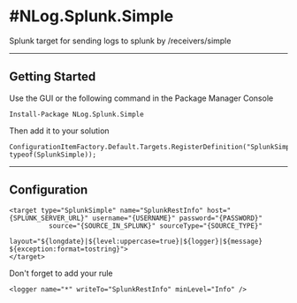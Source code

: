 #NLog.Splunk.Simple
===================

Splunk target for sending logs to splunk by /receivers/simple

----------


Getting Started
-------------

Use the GUI or the following command in the Package Manager Console

    Install-Package NLog.Splunk.Simple

Then add it to your solution

    ConfigurationItemFactory.Default.Targets.RegisterDefinition("SplunkSimple", typeof(SplunkSimple));

----------

Configuration
-------------

    <target type="SplunkSimple" name="SplunkRestInfo" host="{SPLUNK_SERVER_URL}" username="{USERNAME}" password="{PASSWORD}"
              source="{SOURCE_IN_SPLUNK}" sourceType="{SOURCE_TYPE}"
              layout="${longdate}|${level:uppercase=true}|${logger}|${message} ${exception:format=tostring}">
    </target>

Don't forget to add your rule

    <logger name="*" writeTo="SplunkRestInfo" minLevel="Info" />
